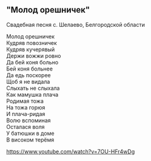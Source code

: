 ## "Молод орешничек"
Свадебная песня с. Шелаево, Белгородской области

Молод орешничек  
Кудряв повозничек  
Кудряв кучерявый  
Держи вожжи ровно   
Да бей коня больно   
Бей коня больнее   
Да едь поскорее   
Щоб я не видала   
Слыхать не слыхала   
Как мамушка плача   
Родимая тожа   
На тожа горюя   
И плача-ридая   
Волю вспоминая   
Осталася воля   
У батюшки в доме   
В високом терёмя  

https://www.youtube.com/watch?v=7OU-HFr4wDg
